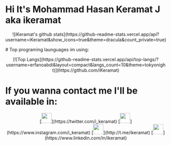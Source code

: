 # Hi It's Mohammad Hasan Keramat J aka ikeramat
<p align="center">
![iKeramat's github stats](https://github-readme-stats.vercel.app/api?username=iKeramat&show_icons=true&theme=dracula&count_private=true)
</p>
# Top programing launguages im using:
<p align="center">
[![Top Langs](https://github-readme-stats.vercel.app/api/top-langs/?username=erfanoabdi&layout=compact&langs_count=10&theme=tokyonight)](https://github.com/iKeramat)
</p>

# If you wanna contact me I'll be available in:
<p align="center">
[<img src="https://www.vectorlogo.zone/logos/twitter/twitter-tile.svg" width="32">](https://twitter.com/i_keramat)
[<img src="https://www.vectorlogo.zone/logos/instagram/instagram-tile.svg" width="32">](https://www.instagram.com/i_keramat)
[<img src="https://www.vectorlogo.zone/logos/telegram/telegram-tile.svg" width="32">](http://t.me/ikeramat)
[<img src="https://www.vectorlogo.zone/logos/linkedin/linkedin-tile.svg" width="32">](https://www.linkedin.com/in/ikeramat)
</p>
